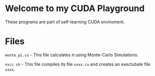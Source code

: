 # Welcome to my CUDA Playground

These programs are part of self-learning CUDA enviroment.

# Files
`monte_pi.cu` - This file calculates $\pi$ using Monte-Carlo Simulations.

`nvcc.sh` - This file compiles its file `xxxx.cu` and creates an exectubale file `xxxx`.

